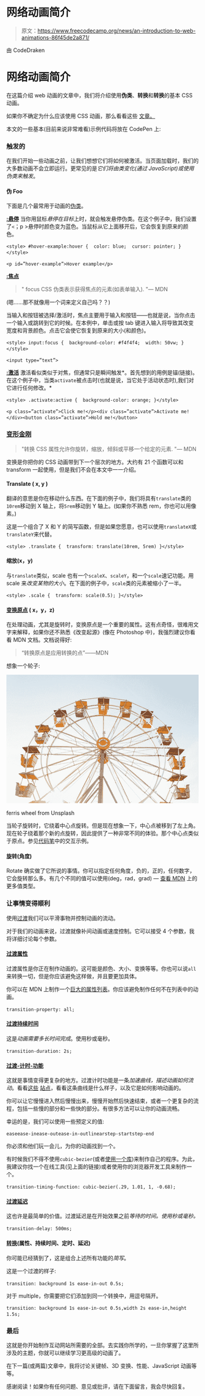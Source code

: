 # 网络动画简介

> 原文：<https://www.freecodecamp.org/news/an-introduction-to-web-animations-86f45de2a871/>

由 CodeDraken

# 网络动画简介

在这篇介绍 web 动画的文章中，我们将介绍使用**伪类**、**转换**和**转换**的基本 CSS 动画。

如果你不确定为什么应该使用 CSS 动画，那么看看这些 [文章](https://medium.com/bridge-collection/improve-the-payment-experience-with-animations-3d1b0a9b810e)[。](https://developers.google.com/web/fundamentals/design-and-ux/animations/css-vs-javascript)

本文的一些基本(目前来说非常难看)示例代码将放在 CodePen 上:

### 触发的

在我们开始一些动画之前，让我们想想它们将如何被激活。当页面加载时，我们的大多数动画不会立即运行。更常见的是*它们将由类变化(通过 JavaScript)或使用伪类来触发*。

#### 伪 Foo

下面是几个最常用于动画的[伪类](https://developer.mozilla.org/en-US/docs/Web/CSS/Pseudo-classes)。

[**:悬停**](https://developer.mozilla.org/en-US/docs/Web/CSS/:hover)
当你用鼠标*悬停在目标*上时，就会触发悬停伪类。在这个例子中，我们设置了`<`；p >悬停时颜色变为蓝色。当鼠标从它上面移开后，它会恢复到原来的颜色。

```
<style> #hover-example:hover {  color: blue;  cursor: pointer; }</style>
```

```
<p id=”hover-example”>Hover example</p>
```

[**:焦点**](https://developer.mozilla.org/en-US/docs/Web/CSS/:focus)

> " focus CSS 伪类表示获得焦点的元素(如表单输入). "— MDN

(嗯……那不就像用一个词来定义自己吗？？)

当输入和按钮被选择/激活时，焦点主要用于输入和按钮——也就是说，当你点击一个输入或跳转到它的时候。在本例中，单击或按 tab 键进入输入将导致其改变宽度和背景颜色。点击它会使它恢复到原来的大小(和颜色)。

```
<style> input:focus {  background-color: #f4f4f4;  width: 50vw; }</style>
```

```
<input type=”text”>
```

[**:激活**](https://developer.mozilla.org/en-US/docs/Web/CSS/:active)
激活看似类似于对焦，但通常只是瞬间触发*。首先想到的用例是锚(链接)。在这个例子中，当类`activate`被点击时(也就是说，当它处于活动状态时),我们对它进行任何修改。*

```
<style> .activate:active {  background-color: orange; }</style>
```

```
<p class=”activate”>Click me!</p><div class=”activate”>Activate me!</div><button class=”activate”>Hold me!</button>
```

### [变形金刚](https://developer.mozilla.org/en-US/docs/Web/CSS/transform)

> "转换 CSS 属性允许你旋转，缩放，倾斜或平移一个给定的元素. "— MDN

变换是你把你的 CSS 动画带到下一个层次的地方。大约有 21 个函数可以和 transform 一起使用，但是我们不会在本文中一一介绍。

#### Translate ( x, y )

翻译的意思是你在移动什么东西。在下面的例子中，我们将具有`translate`类的`10rem`移动到 X 轴上，将`5rem`移动到 Y 轴上。(如果你不熟悉 rem，你也可以用像素。)

这是一个组合了 X 和 Y 的简写函数，但是如果您愿意，也可以使用`translateX`或`translateY`来代替。

```
<style> .translate {  transform: translate(10rem, 5rem) }</style>
```

#### 缩放(x，y)

与`translate`类似，scale 也有一个`scaleX`、`scaleY`，和一个`scale`速记功能。用 scale 来*改变某物的大小*。在下面的例子中，`scale`类的元素被缩小了一半。

```
<style> .scale {  transform: scale(0.5); }</style>
```

#### [变换原点](https://developer.mozilla.org/en-US/docs/Web/CSS/transform-origin) ( x，y，z)

在处理动画，尤其是旋转时，变换原点是一个重要的属性。这有点奇怪，很难用文字来解释，如果你还不熟悉《改变起源》(像在 Photoshop 中)，我强烈建议你看看 MDN 文档。文档说得好:

> “转换原点是应用转换的点”——MDN

想象一个轮子:

![1*Ez-Q3W-m0iDOFJyExQJMdw](img/6e0e6c1cc50eebd1fe500cc1adec7ec2.png)

ferris wheel from Unsplash

当轮子旋转时，它绕着中心点旋转。但是现在想象一下，中心点被移到了左上角。现在轮子绕着那个新的点旋转，因此提供了一种非常不同的体验。那个中心点类似于原点。参见[代码笔](https://codepen.io/CodeDraken/pen/OwOLrW)中的交互示例。

#### 旋转(角度)

Rotate 确实做了它所说的事情。你可以指定任何角度，负的，正的，任何数字，它会旋转那么多。有几个不同的值可以使用(deg，rad，grad) — [查看 MDN](https://developer.mozilla.org/en-US/docs/Web/CSS/angle) 上的更多值类型。

### 让事情变得顺利

使用[过渡](https://developer.mozilla.org/en-US/docs/Web/CSS/CSS_Transitions/Using_CSS_transitions)我们可以平滑事物并控制动画的流动。

对于我们的动画来说，过渡就像补间动画或速度控制。它可以接受 4 个参数，我将详细讨论每个参数。

#### [过渡属性](https://developer.mozilla.org/en-US/docs/Web/CSS/transition-property)

过渡属性是你正在制作动画的。这可能是颜色、大小、变换等等。你也可以说`all`来转换一切，但是你应该避免这样做，并且要更加具体。

你可以在 MDN 上制作一个[巨大的属性列表](https://developer.mozilla.org/en-US/docs/Web/CSS/CSS_animated_properties)。你应该避免制作任何不在列表中的动画。

`transition-property: all;`

#### [过渡持续时间](https://developer.mozilla.org/en-US/docs/Web/CSS/transition-duration)

这是*动画需要多长时间完成*。使用秒或毫秒。

`transition-duration: 2s;`

#### [过渡-计时-功能](https://developer.mozilla.org/en-US/docs/Web/CSS/transition-timing-function)

这就是事情变得更复杂的地方。过渡计时功能是一条*加速曲线，描述动画如何流动*。看看[这些](http://cubic-bezier.com/#.17,.67,.83,.67) [站点](https://easings.net/)，看看这条曲线是什么样子，以及它是如何影响动画的。

你可以让它慢慢进入然后慢慢出来，慢慢开始然后快速结束，或者一个更复杂的流程，包括一些慢的部分和一些快的部分。有很多方法可以让你的动画流畅。

幸运的是，我们可以使用一些预定义的值:

```
easeease-inease-outease-in-outlinearstep-startstep-end
```

你必须和他们玩一会儿，为你的动画找到一个。

有时候我们不得不使用`cubic-bezier`(或者[使用一个库](https://daneden.github.io/animate.css/))来制作自己的程序。为此，我建议你找一个在线工具(见上面的链接)或者使用你的浏览器开发工具来制作一个。

`transition-timing-function: cubic-bezier(.29, 1.01, 1, -0.68);`

#### [过渡延迟](https://developer.mozilla.org/en-US/docs/Web/CSS/transition-delay)

这也许是最简单的价值。过渡延迟是在开始效果之前*等待的时间。使用秒或毫秒。*

`transition-delay: 500ms;`

#### [转换](https://developer.mozilla.org/en-US/docs/Web/CSS/transition)(属性、持续时间、定时、延迟)

你可能已经猜到了，这是组合上述所有功能的*简写*。

这是一个过渡的样子:

`transition: background 1s ease-in-out 0.5s;`

对于 multiple，你需要把它们添加到同一个转换中，用逗号隔开。

```
transition: background 1s ease-in-out 0.5s,width 2s ease-in,height 1.5s;
```

### 最后

这就是你开始制作互动网站所需要的全部。去实践你所学的，一旦你掌握了这里所涉及的主题，你就可以继续学习更高级的动画了。

在下一篇(或两篇)文章中，我将讨论关键帧、3D 变换、性能、JavaScript 动画等等。

感谢阅读！如果你有任何问题、意见或批评，请在下面留言，我会尽快回复。